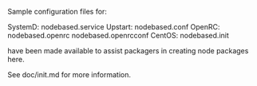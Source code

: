 Sample configuration files for:

SystemD: nodebased.service
Upstart: nodebased.conf
OpenRC:  nodebased.openrc
         nodebased.openrcconf
CentOS:  nodebased.init

have been made available to assist packagers in creating node packages here.

See doc/init.md for more information.
